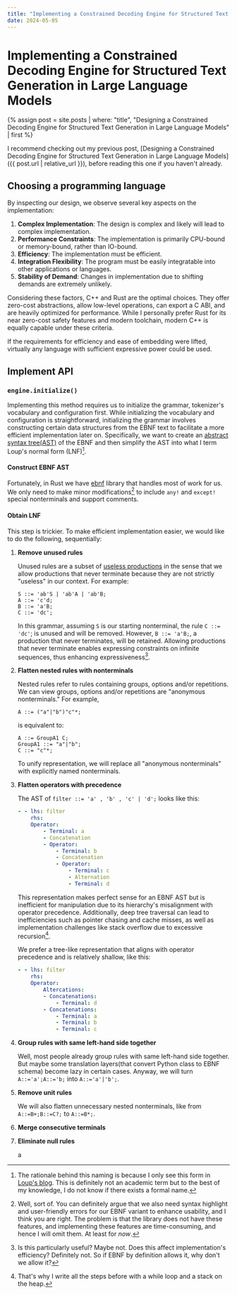 ```yaml
---
title: "Implementing a Constrained Decoding Engine for Structured Text Generation in Large Language Models"
date: 2024-05-05
---
```


# Implementing a Constrained Decoding Engine for Structured Text Generation in Large Language Models

{% assign post = site.posts | where: "title", "Designing a Constrained Decoding Engine for Structured Text Generation in Large Language Models" | first %}

I recommend checking out my previous post, [Designing a Constrained Decoding Engine for Structured Text Generation in Large Language Models]({{ post.url | relative_url }}), before reading this one if you haven't already.

## Choosing a programming language

By inspecting our design, we observe several key aspects on the implementation:

1. **Complex Implementation**: The design is complex and likely will lead to complex implementation.
2. **Performance Constraints**: The implementation is primarily CPU-bound or memory-bound, rather than IO-bound.
3. **Efficiency**: The implementation must be efficient.
4. **Integration Flexibility**: The program must be easily integratable into other applications or languages.
5. **Stability of Demand**: Changes in implementation due to shifting demands are extremely unlikely.

Considering these factors, C++ and Rust are the optimal choices. They offer zero-cost abstractions, allow low-level operations, can export a C ABI, and are heavily optimized for performance. While I personally prefer Rust for its near zero-cost safety features and modern toolchain, modern C++ is equally capable under these criteria.

If the requirements for efficiency and ease of embedding were lifted, virtually any language with sufficient expressive power could be used.

## Implement API

### `engine.initialize()`

Implementing this method requires us to initialize the grammar, tokenizer's vocabulary and configuration first. While initializing the vocabulary and configuration is straightforward, initializing the grammar involves constructing certain data structures from the EBNF text to facilitate a more efficient implementation later on. Specifically, we want to create an [abstract syntax tree(AST)](https://en.wikipedia.org/wiki/Abstract_syntax_tree) of the EBNF and then simplify the AST into what I term Loup's normal form (LNF)[^2].

#### Construct EBNF AST

Fortunately, in Rust we have [ebnf](https://github.com/ChAoSUnItY/ebnf) library that handles most of work for us. We only need to make minor modifications[^1] to include `any!` and `except!` special nonterminals and support comments.

#### Obtain LNF

This step is trickier. To make efficient implementation easier, we would like to do the following, sequentially:

1. **Remove unused rules**

    Unused rules are a subset of [useless productions](https://www.geeksforgeeks.org/simplifying-context-free-grammars/) in the sense that we allow productions that never terminate because they are not strictly "useless" in our context. For example:

    ```ebnf
    S ::= 'ab'S | 'ab'A | 'ab'B;
    A ::= 'c'd;
    B ::= 'a'B;
    C ::= 'dc';
    ```

    In this grammar, assuming `S` is our starting nonterminal, the rule `C ::= 'dc'`; is unused and will be removed. However, `B ::= 'a'B;`, a production that never terminates, will be retained. Allowing productions that never terminate enables expressing constraints on infinite sequences, thus enhancing expressiveness[^3].

2. **Flatten nested rules with nonterminals**

    Nested rules refer to rules containing groups, options and/or repetitions. We can view groups, options and/or repetitions are "anonymous nonterminals." For example,

    ```ebnf
    A ::= ("a"|"b")"c"*;
    ```

    is equivalent to:

    ```ebnf
    A ::= GroupA1 C;
    GroupA1 ::= "a"|"b";
    C ::= "c"*;
    ```

    To unify representation, we will replace all "anonymous nonterminals" with explicitly named nonterminals.

3. **Flatten operators with precedence**

    The AST of `filter ::= 'a' , 'b' , 'c' | 'd';` looks like this:

    ```yaml
    - - lhs: filter
        rhs:
        Operator:
            - Terminal: a
            - Concatenation
            - Operator:
                - Terminal: b
                - Concatenation
                - Operator:
                    - Terminal: c
                    - Alternation
                    - Terminal: d
    ```

    This representation makes perfect sense for an EBNF AST but is inefficient for manipulation due to its hierarchy's misalignment with operator precedence. Additionally, deep tree traversal can lead to inefficiencies such as pointer chasing and cache misses, as well as implementation challenges like stack overflow due to excessive recursion[^4].

    We prefer a tree-like representation that aligns with operator precedence and is relatively shallow, like this:

    ```yaml
    - - lhs: filter
        rhs:
        Operator:
            Altercations:
            - Concatenations:
                - Terminal: d
            - Concatenations:
                - Terminal: a
                - Terminal: b
                - Terminal: c
    ```

4. **Group rules with same left-hand side together**

    Well, most people already group rules with same left-hand side together. But maybe some translation layers(that convert Python class to EBNF schema) become lazy in certain cases. Anyway, we will turn `A::='a';A::='b;` into `A::='a'|'b';`.

5. **Remove unit rules**

    We will also flatten unnecessary nested nonterminals, like from `A::=B+;B::=C?;` to `A::=B*;`.

6. **Merge consecutive terminals**

7. **Eliminate null rules**

    a


[^1]: Well, sort of. You can definitely argue that we also need syntax highlight and user-friendly errors for our EBNF variant to enhance usability, and I think you are right. The problem is that the library does not have these features, and implementing these features are time-consuming, and hence I will omit them. At least for *now*.
[^2]: The rationale behind this naming is because I only see this form in [Loup's blog](https://loup-vaillant.fr/tutorials/earley-parsing/recogniser). This is definitely not an academic term but to the best of my knowledge, I do not know if there exists a formal name.
[^3]: Is this particularly useful? Maybe not. Does this affect implementation's efficiency? Definitely not. So if EBNF by definition allows it, why don't we allow it?
[^4]: That's why I write all the steps before with a while loop and a stack on the heap.
